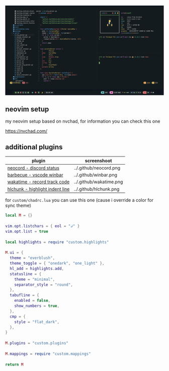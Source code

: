 ![banner](my_nvim.png)

## neovim setup

my neovim setup based on nvchad, for information you can check this one

https://nvchad.com/

## additional plugins

| plugin                                                                          | screenshoot             |
| ------------------------------------------------------------------------------- | ----------------------- |
| [neocord - discord status](https://github.com/IogaMaster/neocord)               | ../.github/neocord.png  |
| [barbecue - vscode winbar](https://github.com/utilyre/barbecue.nvim)            | ../.github/winbar.png   |
| [wakatime - record track code](https://wakatime.com/vim)                        | ../.github/wakatime.png |
| [hlchunk - highlight indent line](https://github.com/shellRaining/hlchunk.nvim) | ../.github/hlchunk.png  |

for `custom/chadrc.lua` you can use this one (cause i override a color for sync theme)

```lua
local M = {}

vim.opt.listchars = { eol = "↲" }
vim.opt.list = true

local highlights = require "custom.highlights"

M.ui = {
  theme = "everblush",
  theme_toggle = { "onedark", "one_light" },
  hl_add = highlights.add,
  statusline = {
    theme = "minimal",
    separator_style = "round",
  },
  tabufline = {
    enabled = false,
    show_numbers = true,
  },
  cmp = {
    style = "flat_dark",
  },
}

M.plugins = "custom.plugins"

M.mappings = require "custom.mappings"

return M
```

